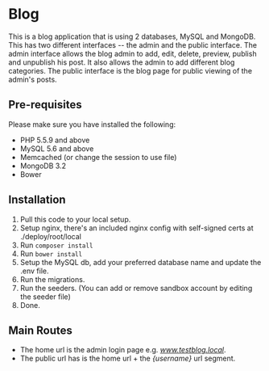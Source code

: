# Blog

This is a blog application that is using 2 databases, MySQL and MongoDB. This has two different interfaces -- the admin
and the public interface. The admin interface allows the blog admin to add, edit, delete, preview, publish and unpublish his post.
It also allows the admin to add different blog categories. The public interface is the blog page for public viewing of the admin's posts.

## Pre-requisites

Please make sure you have installed the following:

- PHP 5.5.9 and above
- MySQL 5.6 and above
- Memcached (or change the session to use file)
- MongoDB 3.2
- Bower

## Installation

1. Pull this code to your local setup.
2. Setup nginx, there's an included nginx config with self-signed certs at ./deploy/root/local
3. Run `composer install`
4. Run `bower install`
5. Setup the MySQL db, add your preferred database name and update the .env file.
6. Run the migrations.
7. Run the seeders. (You can add or remove sandbox account by editing the seeder file)
8. Done.

## Main Routes

- The home url is the admin login page e.g. _www.testblog.local_.
- The public url has is the  home url + the _{username}_ url segment.



